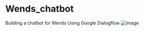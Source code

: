 # Wends_chatbot
Building a chatbot for Wends Using Google Dialogflow
![image](https://user-images.githubusercontent.com/80595262/236020927-e695c9f6-256c-472e-a109-140103e0f33f.png)
